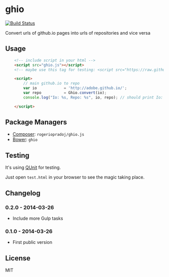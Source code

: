 ghio
====

[![Build Status](https://travis-ci.org/rogeriopradoj/ghio.svg?branch=master)](https://travis-ci.org/rogeriopradoj/ghio)

Convert urls of github.io pages into urls of repositories and vice versa

Usage
-----

```html
    <!-- include script in your html -->
    <script src="ghio.js"></script>
    <!-- maybe use this tag for testing: <script src="https://raw.github.com/rogeriopradoj/ghio.js/master/ghio.js"></script> -->

    <script>
        // main github.io to repo
        var io            = 'http://adobe.github.io/';
        var repo          = Ghio.convert(io);
        console.log("Io: %s, Repo: %s", io, repo); // should print Io: http://adobe.github.io/, Repo: https://github.com/adobe/adobe.github.io in your browser log

    </script>
```

Package Managers
----------------

* [Composer](http://packagist.org/packages/rogeriopradoj/ghio.js): `rogeriopradoj/ghio.js`
* [Bower](http://bower.io/search/?q=ghio): `ghio`

Testing
-------

It's using [QUnit](https://qunitjs.com/) for testing.

Just open `test.html` in your browser to see the magic taking place.

Changelog
---------

### 0.2.0 - 2014-03-26

* Include more Gulp tasks

### 0.1.0 - 2014-03-26

* First public version


License
-------
MIT
